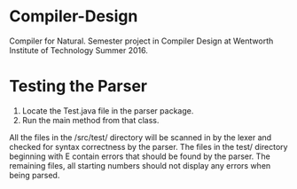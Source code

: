 # Compiler-Design
Compiler for Natural. Semester project in Compiler Design at Wentworth Institute of Technology Summer 2016.

# Testing the Parser
1. Locate the Test.java file in the parser package.
2. Run the main method from that class.

All the files in the /src/test/ directory will be scanned in by the lexer and checked for syntax correctness by the parser. The files in the test/ directory beginning with E contain errors that should be found by the parser. The remaining files, all starting numbers should not display any errors when being parsed.
